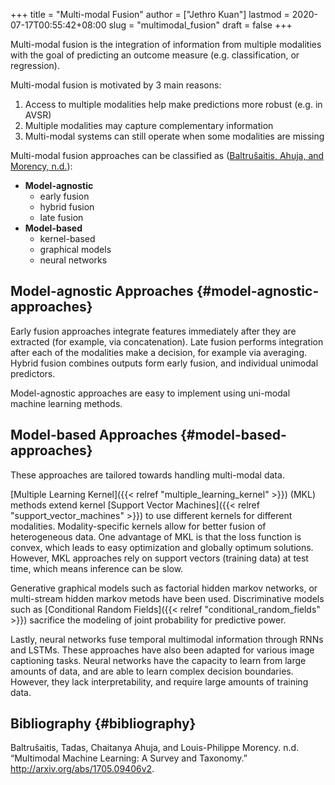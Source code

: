 +++
title = "Multi-modal Fusion"
author = ["Jethro Kuan"]
lastmod = 2020-07-17T00:55:42+08:00
slug = "multimodal_fusion"
draft = false
+++

Multi-modal fusion is the integration of information from multiple
modalities with the goal of predicting an outcome measure (e.g.
classification, or regression).

Multi-modal fusion is motivated by 3 main reasons:

1.  Access to multiple modalities help make predictions more robust
    (e.g. in AVSR)
2.  Multiple modalities may capture complementary information
3.  Multi-modal systems can still operate when some modalities are
    missing

Multi-modal fusion approaches can be classified as
([Baltrušaitis, Ahuja, and Morency, n.d.](#orgc345b9f)):

- **Model-agnostic**
  - early fusion
  - hybrid fusion
  - late fusion
- **Model-based**
  - kernel-based
  - graphical models
  - neural networks

## Model-agnostic Approaches {#model-agnostic-approaches}

Early fusion approaches integrate features immediately after they are
extracted (for example, via concatenation). Late fusion performs
integration after each of the modalities make a decision, for example
via averaging. Hybrid fusion combines outputs form early fusion, and
individual unimodal predictors.

Model-agnostic approaches are easy to implement using uni-modal
machine learning methods.

## Model-based Approaches {#model-based-approaches}

These approaches are tailored towards handling multi-modal data.

[Multiple Learning Kernel]({{< relref "multiple_learning_kernel" >}}) (MKL) methods extend kernel [Support Vector
Machines]({{< relref "support_vector_machines" >}}) to use different kernels for different modalities.
Modality-specific kernels allow for better fusion of heterogeneous
data. One advantage of MKL is that the loss function is convex, which
leads to easy optimization and globally optimum solutions. However,
MKL approaches rely on support vectors (training data) at test time,
which means inference can be slow.

Generative graphical models such as factorial hidden markov networks, or
multi-stream hidden markov metods have been used. Discriminative
models such as [Conditional Random Fields]({{< relref "conditional_random_fields" >}}) sacrifice the modeling of
joint probability for predictive power.

Lastly, neural networks fuse temporal multimodal information through
RNNs and LSTMs. These approaches have also been adapted for various
image captioning tasks. Neural networks have the capacity to learn
from large amounts of data, and are able to learn complex decision
boundaries. However, they lack interpretability, and require large
amounts of training data.

## Bibliography {#bibliography}

<a id="orgc345b9f"></a>Baltrušaitis, Tadas, Chaitanya Ahuja, and Louis-Philippe Morency. n.d. “Multimodal Machine Learning: A Survey and Taxonomy.” <http://arxiv.org/abs/1705.09406v2>.
